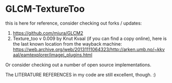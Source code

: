# GLCM-TextureToo

this is here for reference, consider checking out forks / updates:
1. https://github.com/miura/GLCM2
2. Texture_too v 0.009 by Knut Kvaal (if you can find a copy online), here is the last known location from the wayback machine: https://web.archive.org/web/20131111064323/http://arken.umb.no/~kkvaal/eamtexplorer/imagej_plugins.html

Or consider checking out a number of open source implementations.

The LITERATURE REFERENCES in my code are still excellent, though. :)
